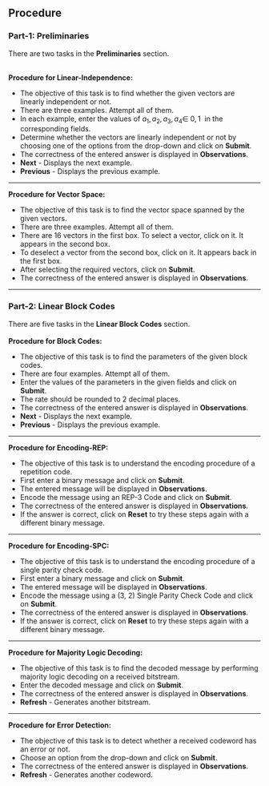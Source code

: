 ## Procedure

### Part-1: Preliminaries
There are two tasks in the **Preliminaries** section.
<br>
<br>

**Procedure for Linear-Independence:**
* The objective of this task is to find whether the given vectors are linearly independent or not.
* There are three examples. Attempt all of them. 
* In each example, enter the values of $a_1, a_2, a_3, a_4 \in \ {0, 1\ }$ in the corresponding fields.
* Determine whether the vectors are linearly independent or not by choosing one of the options from the drop-down and click on **Submit**.
* The correctness of the entered answer is displayed in **Observations**.
* **Next** - Displays the next example.
* **Previous** - Displays the previous example.
---
**Procedure for Vector Space:**
* The objective of this task is to find the vector space spanned by the given vectors.
* There are three examples. Attempt all of them. 
* There are 16 vectors in the first box. To select a vector, click on it. It appears	in the second box.
* To deselect a vector from the second box, click on it. It appears back in the first	box.
* After selecting the required vectors, click on **Submit**.
* The correctness of the entered answer is displayed in **Observations**.
---
### Part-2: Linear Block Codes
There are five tasks in the **Linear Block Codes** section.
<br>
<br>
**Procedure for Block Codes:**
* The objective of this task is to find the parameters of the given block codes.
* There are four examples. Attempt all of them.
* Enter the values of the parameters in the given fields and click on **Submit**.
* The rate should be rounded to 2 decimal places.
* The correctness of the entered answer is displayed in **Observations**.
* **Next** - Displays the next example.
* **Previous** - Displays the previous example.
---
**Procedure for Encoding-REP:**
* The objective of this task is to understand the encoding procedure of a repetition code.
* First enter a binary message and click on **Submit**.
* The entered message will be displayed in **Observations**.
* Encode the message using an REP-3 Code and click on **Submit**.
* The correctness of the entered answer is displayed in **Observations**.
* If the answer is correct, click on **Reset** to try these steps again with a different binary message. 
---
**Procedure for Encoding-SPC:**
* The objective of this task is to understand the encoding procedure of a single parity check code.
* First enter a binary message and click on **Submit**.
* The entered message will be displayed in **Observations**.
* Encode the message using a (3, 2) Single Parity Check Code and click on **Submit**.
* The correctness of the entered answer is displayed in **Observations**.
* If the answer is correct, click on **Reset** to try these steps again with a different binary message. 
---
**Procedure for Majority Logic Decoding:**
* The objective of this task is to find the decoded message by performing majority logic decoding on a received bitstream.
*   Enter the decoded message and click on **Submit**.
*   The correctness of the entered answer is displayed in **Observations**.
*   **Refresh** - Generates another bitstream.
---
**Procedure for Error Detection:**
* The objective of this task is to detect whether a received codeword has an error or not.
* Choose an option from the drop-down and click on **Submit**.
* The correctness of the entered answer is displayed in **Observations**.
*  **Refresh** - Generates another codeword.

